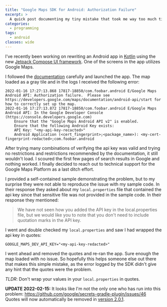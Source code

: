 ```yaml
---
title: "Google Maps SDK for Android: Authorization Failure"
excerpt: >
  A quick post documenting my tiny mistake that took me way too much time to diagnose.
categories:
  - programming
tags:
  - android
classes: wide
---
```


I've recently been working on rewriting an Android app in [Kotlin](https://kotlinlang.org/)
using the new [Jetpack Compose UI framework](https://developer.android.com/jetpack/compose).
One of the screens in the app utilizes Google Maps.

I followed the [documentation](https://developers.google.com/maps/documentation/android-sdk/start)
carefully and launched the app. The map loaded as a gray tile and in the logs I received
the following error:

```
2022-01-16 17:27:13.868 17817-18850/com.foobar.android E/Google Maps Android API: Authorization failure.  Please see https://developers.google.com/maps/documentation/android-api/start for how to correctly set up the map.
2022-01-16 17:27:13.872 17817-18850/com.foobar.android E/Google Maps Android API: In the Google Developer Console (https://console.developers.google.com)
    Ensure that the "Google Maps Android API v2" is enabled.
    Ensure that the following Android Key exists:
    API Key: "<my-api-key-recacted>"
    Android Application (<cert_fingerprint>;<package_name>): <my-cert-fingerprint-redacted>;com.foobar.android
```

After trying many combinations of verifying the api key was valid and trying no restrictions
and restrictions recommended by the documentation, it still wouldn't load. I scoured the
first few pages of search results in Google and nothing worked. I finally decided to
reach out to technical support for the Google Maps Platform as a last ditch effort.

I provided a self-contained sample demonstrating the problem, but to my surprise they
were not able to reproduce the issue with my sample code. In their response they asked
about my `local.properties` file that contained the api key since that sensitive file
was not provided in the sample code. In their response they mentioned:

> We have not seen how you added the API key in the local.properties file, but we would like you to note that you don't need to include quotation marks in the API key.

I went and double checked my `local.properties` and saw I had wrapped the api
key in quotes:

```
GOOGLE_MAPS_DEV_API_KEY="<my-api-key-redacted>"
```

I went ahead and removed the quotes and re-ran the app. Sure enough the map loaded with
no issue. So hopefully this helps someone else out there that makes this simple mistake,
as the error logged by the SDK didn't give any hint that the quotes were the problem.

_TLDR_: Don't wrap your values in your `local.properties` in quotes.

**UPDATE 2022-02-15:** It looks like I'm not the only one who has run into this problem: https://github.com/google/secrets-gradle-plugin/issues/46
Quotes will now automatically be removed in [version 2.0.1](https://github.com/google/secrets-gradle-plugin/releases/tag/v2.0.1).
